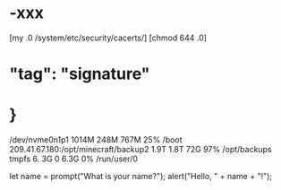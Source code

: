 # -xxx


[my <FILENAME>.0 /system/etc/security/cacerts/]
  [chmod 644 <FILENAME>.0]

#   "tag": "signature"
#    }

/dev/nvme0n1p1                      1014M  248M  767M  25% /boot
209.41.67.180:/opt/minecraft/backup2  1.9T  1.8T  72G  97% /opt/backups
tmpfs                               6. 3G   0  6.3G  0% /run/user/0

let name = prompt("What is your name?");
alert("Hello, " + name + "!");
</script>



  














